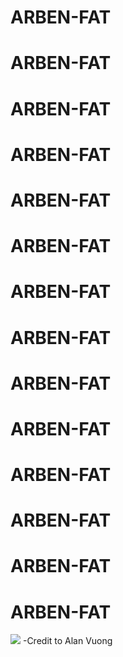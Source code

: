 # ARBEN-FAT
# ARBEN-FAT
# ARBEN-FAT
# ARBEN-FAT
# ARBEN-FAT
# ARBEN-FAT
# ARBEN-FAT
# ARBEN-FAT
# ARBEN-FAT
# ARBEN-FAT
# ARBEN-FAT
# ARBEN-FAT
# ARBEN-FAT
# ARBEN-FAT

<img src = "https://images.gawker.com/18k2xbgqfdnfzjpg/c_scale,fl_progressive,q_80,w_800.jpg" />
 -Credit to Alan Vuong
